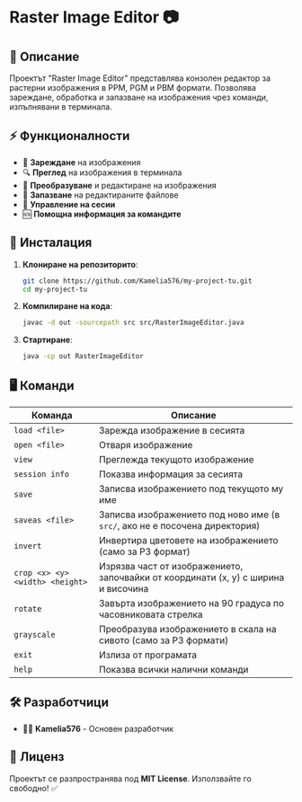 # Raster Image Editor 📷

## 📌 Описание
Проектът "Raster Image Editor" представлява конзолен редактор за растерни изображения в PPM, PGM и PBM формати. Позволява зареждане, обработка и запазване на изображения чрез команди, изпълнявани в терминала.

## ⚡ Функционалности
- 📂 **Зареждане** на изображения
- 🔍 **Преглед** на изображения в терминала
- 🎨 **Преобразуване** и редактиране на изображения
- 💾 **Запазване** на редактираните файлове
- 🔄 **Управление на сесии**
- 🆘 **Помощна информация за командите**

## 🚀 Инсталация
1. **Клониране на репозиторито**:
   ```sh
   git clone https://github.com/Kamelia576/my-project-tu.git
   cd my-project-tu
   ```
2. **Компилиране на кода**:
   ```sh
   javac -d out -sourcepath src src/RasterImageEditor.java
   ```
3. **Стартиране**:
   ```sh
   java -cp out RasterImageEditor
   ```

## 🖥️ Команди
| Команда | Описание |
|---------|-------------|
| `load <file>` | Зарежда изображение в сесията |
| `open <file>` | Отваря изображение |
| `view` | Преглежда текущото изображение |
| `session info` | Показва информация за сесията |
| `save`| Записва изображението под текущото му име |
| `saveas <file>`| Записва изображението под ново име (в `src/`, ако не е посочена директория) |
| `invert`| Инвертира цветовете на изображението (само за P3 формат) |
| `crop <x> <y> <width> <height>`| Изрязва част от изображението, започвайки от координати (x, y) с ширина и височина |
| `rotate`| Завърта изображението на 90 градуса по часовниковата стрелка |
| `grayscale`| Преобразува изображението в скала на сивото (само за P3 формати) |
| `exit` | Излиза от програмата |
| `help` | Показва всички налични команди |


## 🛠️ Разработчици
- 👩‍💻 **Kamelia576** - Основен разработчик

## 📜 Лиценз
Проектът се разпространява под **MIT License**. Използвайте го свободно! ✅
